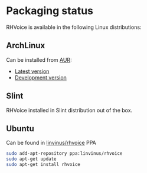 # Packaging status

RHVoice is available in the following Linux distributions:

## ArchLinux

Can be installed from [AUR](https://aur.archlinux.org/):

* [Latest version](https://aur.archlinux.org/packages/rhvoice/)
* [Development version](https://aur.archlinux.org/packages/rhvoice-git/)

## Slint

RHVoice installed in Slint distribution out of the box.

## Ubuntu

Can be found in [linvinus/rhvoice](https://launchpad.net/~linvinus/+archive/ubuntu/rhvoice/)
PPA

```bash
sudo add-apt-repository ppa:linvinus/rhvoice
sudo apt-get update
sudo apt-get install rhvoice
```
